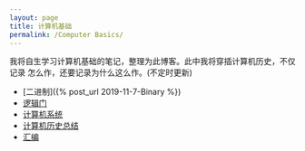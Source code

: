 ```yaml
---
layout: page
title: 计算机基础
permalink: /Computer Basics/
---
```

我将自生学习计算机基础的笔记，整理为此博客。此中我将穿插计算机历史，不仅记录
怎么作，还要记录为什么这么作。(不定时更新)

- [二进制]({% post_url 2019-11-7-Binary %})
- [逻辑门]()
- [计算机系统]()
- [计算机历史总结]()
- [汇编]()
